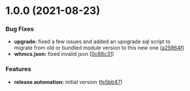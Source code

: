 # 1.0.0 (2021-08-23)


### Bug Fixes

* **upgrade:** fixed a few issues and added an upograde sql script to migrate from old or bundled module version to this new one ([a25964f](https://github.com/internetbs/whmcs-internetbs-registrar/commit/a25964fb8f2b654223ce1945810d229500deddc7))
* **whmcs.json:** fixed invalid json ([0c88c31](https://github.com/internetbs/whmcs-internetbs-registrar/commit/0c88c31173aa1b8a64b404970bace468fad64484))


### Features

* **release automation:** initial version ([fe5bb47](https://github.com/internetbs/whmcs-internetbs-registrar/commit/fe5bb47622f9059a0219c1636ba16d0a7067b3be))
